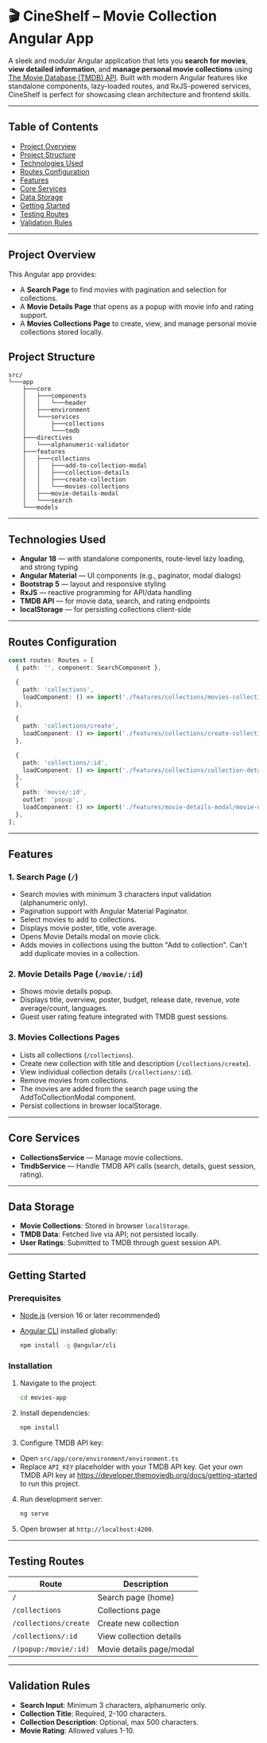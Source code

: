 # 🎬 CineShelf – Movie Collection Angular App

A sleek and modular Angular application that lets you **search for movies**, **view detailed information**, and **manage personal movie collections** using [The Movie Database (TMDB) API](https://developer.themoviedb.org/docs/getting-started). Built with modern Angular features like standalone components, lazy-loaded routes, and RxJS-powered services, CineShelf is perfect for showcasing clean architecture and frontend skills.

---

## Table of Contents

* [Project Overview](#project-overview)
* [Project Structure](#project-structure)
* [Technologies Used](#technologies-used)
* [Routes Configuration](#routes-configuration)
* [Features](#features)
* [Core Services](#core-services)
* [Data Storage](#data-storage)
* [Getting Started](#getting-started)
* [Testing Routes](#testing-routes)
* [Validation Rules](#validation-rules)

-------------------------------

## Project Overview

This Angular app provides:

* A **Search Page** to find movies with pagination and selection for collections.
* A **Movie Details Page** that opens as a popup with movie info and rating support.
* A **Movies Collections Page** to create, view, and manage personal movie collections stored locally.


## Project Structure

```
src/
└───app
    ├───core
    │   ├───components
    │   │   └───header
    │   ├───environment
    │   └───services
    │       ├───collections
    │       └───tmdb
    ├───directives
    │   └───alphanumeric-validator
    ├───features
    │   ├───collections
    │   │   ├───add-to-collection-modal
    │   │   ├───collection-details
    │   │   ├───create-collection
    │   │   └───movies-collections
    │   ├───movie-details-modal
    │   └───search
    └───models  
```

---

## Technologies Used

- **Angular 18** — with standalone components, route-level lazy loading, and strong typing
- **Angular Material** — UI components (e.g., paginator, modal dialogs)
- **Bootstrap 5** — layout and responsive styling
- **RxJS** — reactive programming for API/data handling
- **TMDB API** — for movie data, search, and rating endpoints
- **localStorage** — for persisting collections client-side

---

## Routes Configuration

```typescript
const routes: Routes = [
  { path: '', component: SearchComponent },

  { 
    path: 'collections', 
    loadComponent: () => import('./features/collections/movies-collections/movies-collections.component').then(m => m.MoviesCollectionsComponent)
  },

  { 
    path: 'collections/create', 
    loadComponent: () => import('./features/collections/create-collection/create-collection.component').then(m => m.CreateCollectionComponent)
  },

  { 
    path: 'collections/:id', 
    loadComponent: () => import('./features/collections/collection-details/collection-details.component').then(m => m.CollectionDetailsComponent)
  },
  {
    path: 'movie/:id',
    outlet: 'popup',
    loadComponent: () => import('./features/movie-details-modal/movie-details-modal.component').then(m => m.MovieDetailsModalComponent)
  },
];
```

---

## Features

### 1. Search Page (`/`)

* Search movies with minimum 3 characters input validation (alphanumeric only).
* Pagination support with Angular Material Paginator.
* Select movies to add to collections.
* Displays movie poster, title, vote average.
* Opens Movie Details modal on movie click.
* Adds movies in collections using the button "Add to collection". Can't add duplicate movies in a collection.

### 2. Movie Details Page (`/movie/:id`)

* Shows movie details popup.
* Displays title, overview, poster, budget, release date, revenue, vote average/count, languages.
* Guest user rating feature integrated with TMDB guest sessions.

### 3. Movies Collections Pages

* Lists all collections (`/collections`).
* Create new collection with title and description (`/collections/create`).
* View individual collection details (`/collections/:id`).
* Remove movies from collections. 
* The movies are added from the search page using the AddToCollectionModal component.
* Persist collections in browser localStorage.

---

## Core Services

* **CollectionsService** — Manage movie collections.
* **TmdbService** — Handle TMDB API calls (search, details, guest session, rating).

---

## Data Storage

* **Movie Collections**: Stored in browser `localStorage`.
* **TMDB Data**: Fetched live via API; not persisted locally.
* **User Ratings**: Submitted to TMDB through guest session API.

---

## Getting Started

### Prerequisites

* [Node.js](https://nodejs.org/en/download/) (version 16 or later recommended)
* [Angular CLI](https://angular.io/cli) installed globally:

  ```bash
  npm install -g @angular/cli
  ```

### Installation

1. Navigate to the project:

   ```bash
   cd movies-app
   ```

2. Install dependencies:

   ```bash
   npm install
   ```

3. Configure TMDB API key:

* Open `src/app/core/environment/environment.ts`
* Replace `API_KEY` placeholder with your TMDB API key. Get your own TMDB API key at https://developer.themoviedb.org/docs/getting-started to run this project.

4. Run development server:

   ```bash
   ng serve
   ```

5. Open browser at `http://localhost:4200`.

---

## Testing Routes

| Route                 | Description              |
| --------------------- | ------------------------ |
| `/`                   | Search page (home)       |
| `/collections`        | Collections page         |
| `/collections/create` | Create new collection    |
| `/collections/:id`    | View collection details  |
| `/(popup:/movie/:id)` | Movie details page/modal |

---

## Validation Rules

* **Search Input**: Minimum 3 characters, alphanumeric only.
* **Collection Title**: Required, 2-100 characters.
* **Collection Description**: Optional, max 500 characters.
* **Movie Rating**: Allowed values 1-10.

